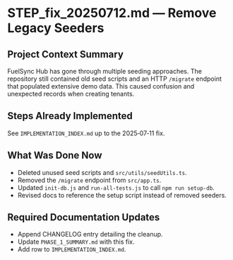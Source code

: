 # STEP_fix_20250712.md — Remove Legacy Seeders

## Project Context Summary
FuelSync Hub has gone through multiple seeding approaches. The repository still contained old seed scripts and an HTTP `/migrate` endpoint that populated extensive demo data. This caused confusion and unexpected records when creating tenants.

## Steps Already Implemented
See `IMPLEMENTATION_INDEX.md` up to the 2025‑07‑11 fix.

## What Was Done Now
- Deleted unused seed scripts and `src/utils/seedUtils.ts`.
- Removed the `/migrate` endpoint from `src/app.ts`.
- Updated `init-db.js` and `run-all-tests.js` to call `npm run setup-db`.
- Revised docs to reference the setup script instead of removed seeders.

## Required Documentation Updates
- Append CHANGELOG entry detailing the cleanup.
- Update `PHASE_1_SUMMARY.md` with this fix.
- Add row to `IMPLEMENTATION_INDEX.md`.
